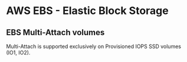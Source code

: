 # AWS EBS - Elastic Block Storage

## EBS Multi-Attach volumes

Multi-Attach is supported exclusively on Provisioned IOPS SSD volumes (IO1, IO2).